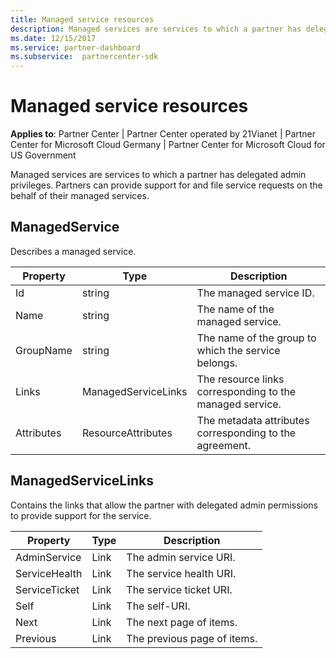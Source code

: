 ```yaml
---
title: Managed service resources
description: Managed services are services to which a partner has delegated admin privileges. Partners can provide support for and file service requests on the behalf of their managed services.
ms.date: 12/15/2017
ms.service: partner-dashboard
ms.subservice:  partnercenter-sdk
---
```


# Managed service resources

**Applies to**: Partner Center | Partner Center operated by 21Vianet | Partner Center for Microsoft Cloud Germany | Partner Center for Microsoft Cloud for US Government

Managed services are services to which a partner has delegated admin
privileges. Partners can provide support for and file service requests
on the behalf of their managed services.

## ManagedService

Describes a managed service.

| Property   | Type                | Description                                              |
|------------|---------------------|----------------------------------------------------------|
| Id         | string              | The managed service ID.                                  |
| Name       | string              | The name of the managed service.                         |
| GroupName  | string              | The name of the group to which the service belongs.      |
| Links      | ManagedServiceLinks | The resource links corresponding to the managed service. |
| Attributes | ResourceAttributes  | The metadata attributes corresponding to the agreement.  |

## ManagedServiceLinks

Contains the links that allow the partner with delegated admin
permissions to provide support for the service.

| Property      | Type | Description                 |
|---------------|------|-----------------------------|
| AdminService  | Link | The admin service URI.      |
| ServiceHealth | Link | The service health URI.     |
| ServiceTicket | Link | The service ticket URI.     |
| Self          | Link | The self-URI.               |
| Next          | Link | The next page of items.     |
| Previous      | Link | The previous page of items. |

